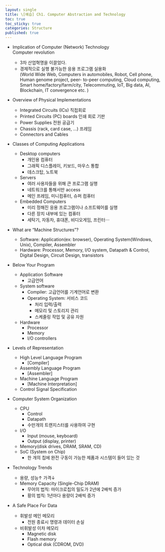 ```yaml
---
layout: single
title: \[예습] Ch1. Computer Abstraction and Technology
toc: true
toc_sticky: true
categories: Structure
published: true
---
```


* Implication of Computer (Network) Technology<br/>
  Computer revolution	
	* 3차 산업혁명을 이끌었다.
	* 경제적으로 실행 불가능한 응용 프로그램 실용화<br/>
      	 (World Wide Web, Computers in automobiles, Robot, Cell phone, Human genome project, peer- to-peer computing, Cloud computing, Smart home/factory/farm/city, Telecommuting, IoT, Big data, AI, Blockchain, IT convergence etc. )


* Overview of Physical Implementations 
    * Integrated Circuits (ICs) 직접회로
    * Printed Circuits (PC) boards 인쇄 회로 기판
    * Power Supplies 전원 공급기
    * Chassis (rack, card case, …) 프레임
    * Connectors and Cables 

* Classes of Computing Applications
    * Desktop computers
        * 개인용 컴퓨터
        * 그래픽 디스플레이, 키보드, 마우스 통합
        * 데스크탑, 노트북
    * Servers
        * 여러 사용자들을 위해 큰 프로그램 실행
        * 네트워크를 통해서만 access
        * 메인 프레임, 미니컴퓨터, 슈퍼 컴퓨터
    * Embedded Computers
        * 미리 정해진 응용 프로그램이나 소프트웨어를 실행
        * 다른 장치 내부에 있는 컴퓨터
        * 세탁기, 자동차, 휴대폰, 비디오게임, 프린터⋅⋅⋅


* What are “Machine Structures”?
    * Software: Application(ex: browser), Operating System(Windows, Unix), Compiler, Assembler
    * Hardware: Processor, Memory, I/O system, Datapath & Control, Digital Design, Circuit Design, transistors


* Below Your Program
    * Application Software
        * 고급언어
    * System software
        * Compiler: 고급언어를 기계언어로 변환
        * Operating System: 서비스 코드
            * 처리 입력/출력
            * 메모리 및 스토리지 관리
            * 스케줄링 작업 및 공유 자원
    * Hardware
        * Processor
        * Memory
        * I/O controllers


* Levels of Representation
    * High Level Language Program
        * [Compiler]
    * Assembly Language Program
        * [Assembler]
    * Machine Language Program
        * [Machine Interpretation]
    * Control Signal Specification


* Computer System Organization
    * CPU
        * Control
        * Datapath
        * 수만개의 트랜지스터를 사용하여 구현
    * I/O
        * Input (mouse, keyboard)
        * Output (display, printer)
    * Memory(disk drives, DRAM, SRAM, CD)
    * SoC (System on Chip)
        * 한 개의 칩에 완전 구동이 가능한 제품과 시스템이 들어 있는 것


* Technology Trends
    * 용량, 성능↑ 가격↓
    * Memory Capacity (Single-Chip DRAM)
        * 무어의 법칙: 마이크로칩의 밀도가 2년에 2배씩 증가
        * 황의 법칙: 1년마다 용량이 2배씩 증가


* A Safe Place For Data
    * 휘발성 메인 메모리
        * 전원 종료시 명령과 데이터 손실
    * 비휘발성 이차 메모리
        * Magnetic disk
        * Flash memory
        * Optical disk (CDROM, DVD)




